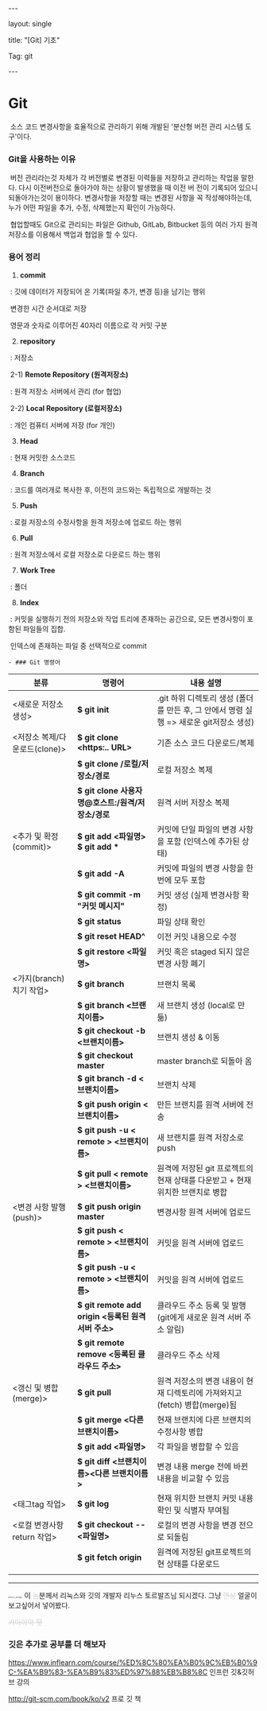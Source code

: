 

\---

layout: single

title: "[Git] 기초"

Tag: git

\---



# Git

​	소스 코드 변경사항을 효율적으로 관리하기 위해 개발된 '분산형 버전 관리 시스템 도구'이다. 



### Git을 사용하는 이유

​		버전 관리라는것 자체가 각 버전별로 변경된 이력들을 저장하고 관리하는 작업을 말한다. 다시 이전버전으로 돌아가야 하는 상황이 발생했을 때 이전 버		전이 기록되어 있으니 되돌아가는것이 용이하다. 변경사항을 저장할 때는 변경된 사항을 꼭 작성해야하는데, 누가 어떤 파일을 추가, 수정, 삭제했는지		 확인이 가능하다. 

​		협업할때도  Git으로 관리되는 파일은 Github, GitLab, Bitbucket 등의 여러 가지 원격 저장소를 이용해서 백업과 협업을 할 수 있다.





### 용어 정리

1. **commit**

​	 :  깃에 데이터가 저장되어 온 기록(파일 추가, 변경 등)을 남기는 행위

​		변경한 시간 순서대로 저장

​		영문과 숫자로 이루어진 40자리 이름으로 각 커밋 구분

2. **repository**

​		: 저장소

​	2-1) **Remote Repository (원격저장소)**

​			: 원격 저장소 서버에서 관리 (for 협업)

​	2-2)  **Local Repository (로컬저장소)**					

​			: 개인 컴퓨터 서버에 저장 (for 개인)

3. **Head**

​		: 현재 커밋한 소스코드

4. **Branch**

​		: 코드를 여러개로 복사한 후, 이전의 코드와는 독립적으로 개발하는 것

5. **Push**

​		: 로컬 저장소의 수정사항을 원격 저장소에 업로드 하는 행위 

6. **Pull**

​		: 원격 저장소에서 로컬 저장소로 다운로드 하는 행위 

7. **Work Tree**

​		: 폴더

8. **Index**

​		: 커밋을 실행하기 전의 저장소와 작업 트리에 존재하는 공간으로, 모든 변경사항이 포함된 파일들의 집합.

​		  인덱스에 존재하는 파일 중 선택적으로 commit



	- ### Git 명령어

| 분류                          | 명령어                                              | 내용 설명                                                    |
| ----------------------------- | --------------------------------------------------- | ------------------------------------------------------------ |
| <새로운 저장소 생성>          | **$ git init**                                      | .git 하위 디렉토리 생성 (폴더를 만든 후, 그 안에서 명령 실행 => 새로운 git저장소 생성) |
| <저장소 복제/다운로드(clone)> | **$ git clone <https:.. URL>**                      | 기존 소스 코드 다운로드/복제                                 |
|                               | **$ git clone** **/로컬/저장소/경로**               | 로컬 저장소 복제                                             |
|                               | **$ git clone 사용자명@호스트:/원격/저장소/경로**   | 원격 서버 저장소 복제                                        |
| <추가 및 확정(commit)>        | **$ git add <파일명>** **$ git add \***             | 커밋에 단일 파일의 변경 사항을 포함 (인덱스에 추가된 상태)   |
|                               | **$ git add -A**                                    | 커밋에 파일의 변경 사항을 한번에 모두 포함                   |
|                               | **$ git commit -m "커밋 메시지"**                   | 커밋 생성 (실제 변경사항 확정)                               |
|                               | **$ git status**                                    | 파일 상태 확인                                               |
|                               | **$ git reset HEAD^**                               | 이전 커밋 내용으로 수정                                      |
|                               | **$ git restore <파일명>**                          | 커밋 혹은 staged 되지 않은 변경 사항 폐기                    |
| <가지(branch)치기 작업>       | **$ git branch**                                    | 브랜치 목록                                                  |
|                               | **$ git branch <브랜치이름>**                       | 새 브랜치 생성 (local로 만듦)                                |
|                               | **$ git checkout -b <브랜치이름>**                  | 브랜치 생성 & 이동                                           |
|                               | **$ git checkout master**                           | master branch로 되돌아 옴                                    |
|                               | **$ git branch -d <브랜치이름>**                    | 브랜치 삭제                                                  |
|                               | **$ git push origin <브랜치이름>**                  | 만든 브랜치를 원격 서버에 전송                               |
|                               | **$ git push -u < remote > <브랜치이름>**           | 새 브랜치를 원격 저장소로 push                               |
|                               | **$ git pull < remote > <브랜치이름>**              | 원격에 저장된 git 프로젝트의 현재 상태를 다운받고 + 현재 위치한 브랜치로 병합 |
| <변경 사항 발행(push)>        | **$ git push origin master**                        | 변경사항 원격 서버에 업로드                                  |
|                               | **$ git push < remote > <브랜치이름>**              | 커밋을 원격 서버에 업로드                                    |
|                               | **$ git push -u < remote > <브랜치이름>**           | 커밋을 원격 서버에 업로드                                    |
|                               | **$ git remote add origin <등록된 원격 서버 주소>** | 클라우드 주소 등록 및 발행 (git에게 새로운 원격 서버 주소 알림) |
|                               | **$ git remote remove <등록된 클라우드 주소>**      | 클라우드 주소 삭제                                           |
| <갱신 및 병합(merge)>         | **$ git pull**                                      | 원격 저장소의 변경 내용이 현재 디렉토리에 가져와지고(fetch) 병합(merge)됨 |
|                               | **$ git merge <다른 브랜치이름>**                   | 현재 브랜치에 다른 브랜치의 수정사항 병합                    |
|                               | **$ git add <파일명>**                              | 각 파일을 병합할 수 있음                                     |
|                               | **$ git diff <브랜치이름><다른 브랜치이름>**        | 변경 내용 merge 전에 바뀐 내용을 비교할 수 있음              |
| <태그tag 작업>                | **$ git log**                                       | 현재 위치한 브랜치 커밋 내용 확인 및 식별자 부여됨           |
| <로컬 변경사항 return 작업>   | **$ git checkout -- <파일명>**                      | 로컬의 변경 사항을 변경 전으로 되돌림                        |
|                               | **$ git fetch origin**                              | 원격에 저장된 git프로젝트의 현 상태를 다운로드               |
|                               |                                                     |                                                              |



***



<img src="09.%20Git%20%E1%84%80%E1%85%B5%E1%84%8E%E1%85%A9.assets/%E1%84%85%E1%85%B5%E1%84%82%E1%85%AE%E1%84%89%E1%85%B3_%E1%84%90%E1%85%A9%E1%84%85%E1%85%B3%E1%84%87%E1%85%A1%E1%86%AF%E1%84%89%E1%85%B3.jpeg" alt="리누스_토르발스" style="zoom:25%;" />  이 <span style="color:#d3d3d3">~~놈~~</span>분께서 리눅스와 깃의 개발자 리누스 토르발즈님 되시겠다. 그냥 <span style="color:#d3d3d3">~~면상~~</span> 얼굴이 보고싶어서 넣어봤다. 

 <span style="color:#d3d3d3">~~캬아아악 퉷~~</span>





### 깃은 추가로 공부를 더 해보자

https://www.inflearn.com/course/%ED%8C%80%EA%B0%9C%EB%B0%9C-%EA%B9%83-%EA%B9%83%ED%97%88%EB%B8%8C 인프런 깃&깃허브 강의

http://git-scm.com/book/ko/v2 프로 깃 책 
